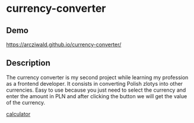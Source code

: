# currency-converter

## Demo

https://arcziwald.github.io/currency-converter/

## Description
The currency converter is my second project while learning my profession as a frontend developer. 
It consists in converting Polish zlotys into other currencies. 
Easy to use because you just need to select the currency and enter the amount in PLN 
and after clicking the button we will get the value of the currency.

[calculator](https://i.postimg.cc/rwX5H7wx/currency-conventer.gif)
